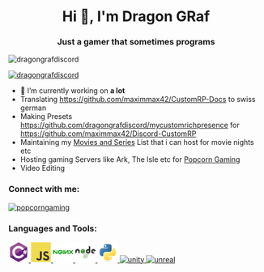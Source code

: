 <h1 align="center">Hi 👋, I'm Dragon GRaf</h1>
<h3 align="center">Just a gamer that sometimes programs</h3>

<p align="left"> <img src="https://komarev.com/ghpvc/?username=dragongrafdiscord&label=Profile%20views&color=0e75b6&style=flat" alt="dragongrafdiscord" /> </p>

<p align="left"> <a href="https://github.com/ryo-ma/github-profile-trophy"><img src="https://github-profile-trophy.vercel.app/?username=dragongrafdiscord" alt="dragongrafdiscord" /></a> </p>

- 🔭 I’m currently working on **a lot** 
- Translating https://github.com/maximmax42/CustomRP-Docs to swiss german
- Making Presets https://github.com/dragongrafdiscord/mycustomrichpresence for https://github.com/maximmax42/Discord-CustomRP
- Maintaining my [Movies and Series](https://github.com/dragongrafdiscord/movies) List that i can host for movie nights etc
- Hosting gaming Servers like Ark, The Isle etc for [Popcorn Gaming](https://discord.gg/popcorngaming)
- Video Editing

<h3 align="left">Connect with me:</h3>
<p align="left">
<a href="https://discord.gg/popcorngaming" target="blank"><img align="center" src="https://raw.githubusercontent.com/rahuldkjain/github-profile-readme-generator/master/src/images/icons/Social/discord.svg" alt="popcorngaming" height="30" width="40" /></a>
</p>

<h3 align="left">Languages and Tools:</h3>
<p align="left"> <a href="https://www.w3schools.com/cs/" target="_blank" rel="noreferrer"> <img src="https://raw.githubusercontent.com/devicons/devicon/master/icons/csharp/csharp-original.svg" alt="csharp" width="40" height="40"/> </a> <a href="https://developer.mozilla.org/en-US/docs/Web/JavaScript" target="_blank" rel="noreferrer"> <img src="https://raw.githubusercontent.com/devicons/devicon/master/icons/javascript/javascript-original.svg" alt="javascript" width="40" height="40"/> </a> <a href="https://www.nginx.com" target="_blank" rel="noreferrer"> <img src="https://raw.githubusercontent.com/devicons/devicon/master/icons/nginx/nginx-original.svg" alt="nginx" width="40" height="40"/> </a> <a href="https://nodejs.org" target="_blank" rel="noreferrer"> <img src="https://raw.githubusercontent.com/devicons/devicon/master/icons/nodejs/nodejs-original-wordmark.svg" alt="nodejs" width="40" height="40"/> </a> <a href="https://www.python.org" target="_blank" rel="noreferrer"> <img src="https://raw.githubusercontent.com/devicons/devicon/master/icons/python/python-original.svg" alt="python" width="40" height="40"/> </a> <a href="https://unity.com/" target="_blank" rel="noreferrer"> <img src="https://www.vectorlogo.zone/logos/unity3d/unity3d-icon.svg" alt="unity" width="40" height="40"/> </a> <a href="https://unrealengine.com/" target="_blank" rel="noreferrer"> <img src="https://raw.githubusercontent.com/kenangundogan/fontisto/036b7eca71aab1bef8e6a0518f7329f13ed62f6b/icons/svg/brand/unreal-engine.svg" alt="unreal" width="40" height="40"/> </a> </p>
